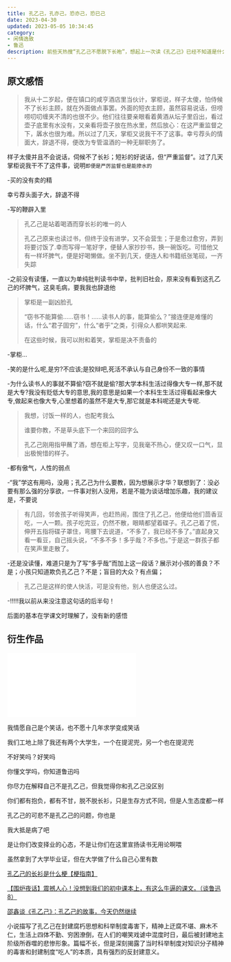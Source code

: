 ```yaml
---
title: 孔乙己，孔亦己，恐亦己，恐已己
date: 2023-04-30
updated: 2023-05-05 10:34:45
category: 
- 闲情逸致
- 鲁迅
description: 前些天热搜“孔乙己不愿脱下长袍”，想起上一次读《孔乙己》已经不知道是什么时候了，大约是在语文课本上，不必说，再读一遍肯定收获颇丰
---
```


##  原文感悟

> 我从十二岁起，便在镇口的咸亨酒店里当伙计，掌柜说，样子太傻，怕侍候不了长衫主顾，就在外面做点事罢。外面的短衣主顾，虽然容易说话，但唠唠叨叨缠夹不清的也很不少。他们往往要亲眼看着黄酒从坛子里舀出，看过壶子底里有水没有，又亲看将壶子放在热水里，然后放心：在这严重监督之下，羼水也很为难。所以过了几天，掌柜又说我干不了这事。幸亏荐头的情面大，辞退不得，便改为专管温酒的一种无聊职务了。

样子太傻并且不会说话，伺候不了长衫；短衫的好说话，但“严重监督”。过了几天掌柜说我干不了这件事，说明`即便是严厉监督也是能掺水的`

-买的没有卖的精

幸亏荐头面子大，辞退不得

-写的鞭辟入里

>孔乙己是站着喝酒而穿长衫的唯一的人
>
>孔乙己原来也读过书，但终于没有进学，又不会营生；于是愈过愈穷，弄到将要讨饭了.幸而写得一笔好字，便替人家抄抄书，换一碗饭吃。可惜他又有一样坏脾气，便是好喝懒做。坐不到几天，便连人和书籍纸张笔砚，一齐失踪

-之前没有读懂，一直以为单纯批判读书中举，批判旧社会，原来没有看到这孔乙己的坏脾气，这臭毛病，要我我也辞退他

>掌柜是一副凶脸孔
>
>“窃书不能算偷……窃书！……读书人的事，能算偷么？”接连便是难懂的话，什么“君子固穷”，什么“者乎”之类，引得众人都哄笑起来.
>
>在这些时候，我可以附和着笑，掌柜是决不责备的

-掌柜...

-笑的是什么呢,是穷?不应该;是狡辩吧,死活不承认与自己身份不一致的事情

-为什么读书人的事就不算偷?窃不就是偷?那大学本科生活过得像大专一样,那不就是大专?我没有贬低大专的意思,我的意思是如果一个本科生生活过得看起来像大专,做起来也像大专,心里想着的虽然不是大专,那它就是本科呢还是大专呢.

>我想，讨饭一样的人，也配考我么
>
>谁要你教，不是草头底下一个来回的回字么
>
>孔乙己刚用指甲蘸了酒，想在柜上写字，见我毫不热心，便又叹一口气，显出极惋惜的样子。

-都有傲气，人性的弱点

-“我”学这有用吗，没用；孔乙己为什么要教，因为想展示才华？联想到了：没必要有那么强的分享欲，一件事对别人没用，若是不能为谈话增加乐趣，我的建议是，不要说

>有几回，邻舍孩子听得笑声，也赶热闹，围住了孔乙己，他便给他们茴香豆吃，一人一颗。孩子吃完豆，仍然不散，眼睛都望着碟子。孔乙己着了慌，伸开五指将碟子罩住，弯腰下去说道，“不多了，我已经不多了。”直起身又看一看豆，自己摇头说，“不多不多！多乎哉？不多也。”于是这一群孩子都在笑声里走散了。

-还是没读懂，难道只是为了写“多乎哉”而加上这一段话？展示对小孩的善良？不是；小孩只知道欺负孔乙己？不是；盲目的大众？有点偏；

>孔乙己是这样的使人快活，可是没有他，别人也便这么过。

-!!!!!我以前从来没注意这句话的后半句！



后面的基本在学课文时理解了，没有新的感悟



## 衍生作品

<iframe src="//player.bilibili.com/player.html?bvid=BV1Xo4y1W73N&page=1&danmaku=0&high_quality=1" 
 scrolling="no" border="0" frameborder="no" framespacing="0" allowfullscreen="true"></iframe>

我情愿自己是个笑话，也不愿十几年求学变成笑话

我们工地上除了我还有两个大学生，一个在提泥兜，另一个也在提泥兜

不好笑吗？好笑吗

你懂文学吗，你知道鲁迅吗

你尽力在解释自己不是孔乙己，但我觉得你和孔乙己没区别

你们都有抱负，都有不甘，脱不脱长衫，只是生存方式不同，但是人生态度都一样

孔乙己的可悲不是孔乙己的问题，你也是

我大抵是病了吧





是让你们改变择业的心态，不是让你们在这里宣扬读书无用论啊喂

虽然拿到了大学毕业证，但在大学做了什么自己心里有数



[孔乙己的长衫是什么梗【梗指南】](https://www.bilibili.com/video/BV1s54y1M7wQ/?share_source=copy_web&vd_source=13385ae58b46550f57bf31a64b922873)





[【围炉夜话】震撼人心！没想到我们的初中课本上，有这么牛逼的课文。（谈鲁迅8）]( https://www.bilibili.com/video/BV1H54y1t7Fm/?share_source=copy_web&vd_source=13385ae58b46550f57bf31a64b922873)



[邵鑫谈《孔乙己》：孔乙己的故事，今天仍然继续](https://v.douyin.com/DnxYAVh/ )



小说描写了孔乙己在封建腐朽思想和科举制度毒害下，精神上迂腐不堪、麻木不仁，生活上四体不勤、穷困潦倒，在人们的嘲笑戏谑中混度时日，最后被封建地主阶级所吞噬的悲惨形象。篇幅不长，但是深刻揭露了当时科举制度对知识分子精神的毒害和封建制度“吃人”的本质，具有强烈的反封建意义。